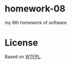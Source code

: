 homework-08
===========

my 8th homework of software



License
===========
Based on [WTFPL](http://en.wikipedia.org/wiki/WTFPL).
